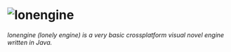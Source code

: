 # ![lonengine](https://raw.githubusercontent.com/ok2094/lonengine/master/resources/logo.png)
###### lonengine (lonely engine) is a very basic crossplatform visual novel engine written in Java.